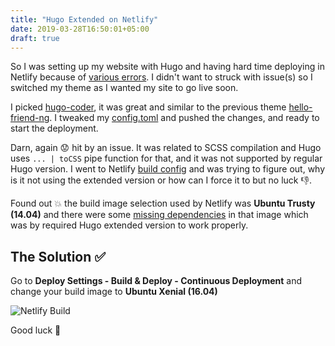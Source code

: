 ```yaml
---
title: "Hugo Extended on Netlify"
date: 2019-03-28T16:50:01+05:00
draft: true
---
```


So I was setting up my website with Hugo and having hard time deploying in Netlify because of [various errors](https://github.com/gohugoio/hugo/issues/5745). I didn't want to struck with issue(s) so I switched my theme as I wanted my site to go live soon.

I picked [hugo-coder](https://github.com/luizdepra/hugo-coder/), it was great and similar to the previous theme [hello-friend-ng](https://github.com/rhazdon/hugo-theme-hello-friend-ng). I tweaked my [config.toml](https://github.com/rahilwazir/rahilw.dev/blob/master/config.toml) and pushed the changes, and ready to start the deployment.

Darn, again :worried: hit by an issue. It was related to SCSS compilation and Hugo uses `... | toCSS` pipe function for that, and it was not supported by regular Hugo version. I went to Netlify [build config](https://github.com/rahilwazir/rahilw.dev/blob/master/config.toml) and was trying to figure out, why is it not using the extended version or how can I force it to but no luck :thumbsdown:.

Found out :collision: the build image selection used by Netlify was **Ubuntu Trusty (14.04)** and there were some [missing dependencies](https://github.com/netlify/build-image/issues/183) in that image which was by required Hugo extended version to work properly.

## The Solution :white_check_mark:

Go to **Deploy Settings - Build & Deploy - Continuous Deployment** and change your build image to **Ubuntu Xenial (16.04)**

![Netlify Build](/img/netlify-build.png)

Good luck :tada:
